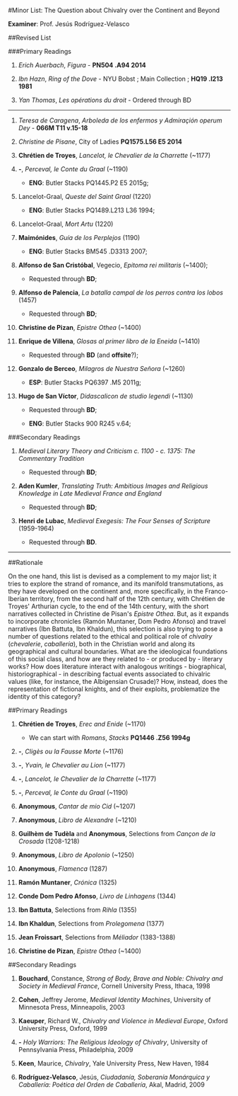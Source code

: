 #Minor List: The Question about Chivalry over the Continent and Beyond

__Examiner__: Prof. Jesús Rodríguez-Velasco

##Revised List

###Primary Readings

1. _Erich Auerbach_, _Figura_ - __PN504 .A94 2014__

1. _Ibn Hazn_, _Ring of the Dove_ - NYU Bobst ; Main Collection ; __HQ19 .I213 1981__

1. _Yan Thomas_, _Les opérations du droit_ - Ordered through BD

- - -

1. _Teresa de Caragena_, _Arboleda de los enfermos y Admiraçión operum Dey_ - __066M T11 v.15-18__

1. _Christine de Pisane_, City of Ladies __PQ1575.L56 E5 2014__

1. __Chrétien de Troyes__, _Lancelot, le Chevalier de la Charrette_ (~1177)

1. __-__, _Perceval, le Conte du Graal_ (~1190)

	- __ENG__: Butler Stacks PQ1445.P2 E5 2015g;

1. Lancelot-Graal, _Queste del Saint Graal_ (1220)

	- __ENG__: Butler Stacks PQ1489.L213 L36 1994;

1.  Lancelot-Graal, _Mort Artu_ (1220)

1. __Maimónides__, _Guía de los Perplejos_ (1190)

	- __ENG__: Butler Stacks BM545 .D3313 2007;

1. __Alfonso de San Cristóbal__, Vegecio, _Epitoma rei militaris_ (~1400);

	- Requested through __BD__;

1. __Alfonso de Palencia__, _La batalla campal de los perros contra los lobos_ (1457)

	- Requested through __BD__;

1. __Christine de Pizan__, _Epistre Othea_ (~1400)

1. __Enrique de Villena__, _Glosas al primer libro de la Eneida_ (~1410)

	- Requested through __BD__ (and __offsite__?);

1. __Gonzalo de Berceo__, _Milagros de Nuestra Señora_ (~1260)

	- __ESP__: Butler Stacks PQ6397 .M5 2011g;

1. __Hugo de San Víctor__, _Didascalicon de studio legendi_ (~1130)

	- Requested through __BD__;

	- __ENG__: Butler Stacks 900 R245 v.64;

###Secondary Readings

1. _Medieval Literary Theory and Criticism c. 1100 - c. 1375: The Commentary Tradition_

	- Requested through __BD__;

1. __Aden Kumler__, _Translating Truth: Ambitious Images and Religious Knowledge in Late Medieval France and England_

	- Requested through __BD__;

1. __Henri de Lubac__, _Medieval Exegesis: The Four Senses of Scripture_ (1959-1964)

	- Requested through __BD__.

---

##Rationale

On the one hand, this list is devised as a complement to my major list; it tries to explore the strand of romance, and its manifold transmutations, as they have developed on the continent and, more specifically, in the Franco-Iberian territory, from the second half of the 12th century, with Chrétien de Troyes' Arthurian cycle, to the end of the 14th century, with the short narratives collected in Christine de Pisan's _Epistre Othea_. But, as it expands to incorporate chronicles (Ramón Muntaner, Dom Pedro Afonso) and travel narratives (Ibn Battuta, Ibn Khaldun), this selection is also trying to pose a number of questions related to the ethical and political role of _chivalry_ (_chevalerie_, _caballería_), both in the Christian world and along its geographical and cultural boundaries. What are the ideological foundations of this social class, and how are they related to - or produced by - literary works? How does literature interact with analogous writings - biographical, historiographical - in describing factual events associated to chivalric values (like, for instance, the Albigensian Crusade)? How, instead, does the representation of fictional knights, and of their exploits, problematize the identity of this category?

##Primary Readings

1. __Chrétien de Troyes__, _Erec and Enide_ (~1170)

	- We can start with _Romans_, _Stacks_ __PQ1446 .Z56 1994g__

1. __-__, _Cligès ou la Fausse Morte_ (~1176)

1. __-__, _Yvain, le Chevalier au Lion_ (~1177)

1. __-__, _Lancelot, le Chevalier de la Charrette_ (~1177)

1. __-__, _Perceval, le Conte du Graal_ (~1190)

1. __Anonymous__, _Cantar de mio Cid_ (~1207)

1. __Anonymous__, _Libro de Alexandre_ (~1210)

1. __Guilhèm de Tudèla__ and __Anonymous__, Selections from _Cançon de la Crosada_ (1208-1218)

1. __Anonymous__, _Libro de Apolonio_ (~1250)

1. __Anonymous__, _Flamenca_ (1287)

1. __Ramón Muntaner__, _Crónica_ (1325)

1. __Conde Dom Pedro Afonso__, _Livro de Linhagens_ (1344)

1. __Ibn Battuta__, Selections from _Rihla_ (1355)

1. __Ibn Khaldun__, Selections from _Prolegomena_ (1377)

1. __Jean Froissart__, Selections from _Méliador_ (1383-1388)

1. __Christine de Pizan__, _Epistre Othea_ (~1400)

##Secondary Readings

1. __Bouchard__, Constance, _Strong of Body, Brave and Noble: Chivalry and Society in Medieval France_, Cornell University Press, Ithaca, 1998

1. __Cohen__, Jeffrey Jerome, _Medieval Identity Machines_, University of Minnesota Press, Minneapolis, 2003

1. __Kaeuper__, Richard W., _Chivalry and Violence in Medieval Europe_, Oxford University Press, Oxford, 1999 

1. __-__ _Holy Warriors: The Religious Ideology of Chivalry_, University of Pennsylvania Press, Philadelphia, 2009

1. __Keen__, Maurice, _Chivalry_, Yale University Press, New Haven, 1984

1. __Rodríguez-Velasco__, Jesús, _Ciudadanía, Soberanía Monárquica y Caballería: Poética del Orden de Caballería_, Akal, Madrid, 2009
